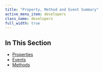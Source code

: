 ```yaml
---
title: "Property, Method and Event Summary"
active_menu_item: developers
class_name: developers
full_width: true
---
```



## In This Section

 - [Properties](/developers/documentation/product-guide/advanced-important-widgets/circle-menu-widget/property-method-and-event-summary/properties)
 - [Events](/developers/documentation/product-guide/advanced-important-widgets/circle-menu-widget/property-method-and-event-summary/events)
 - [Methods](/developers/documentation/product-guide/advanced-important-widgets/circle-menu-widget/property-method-and-event-summary/methods)

